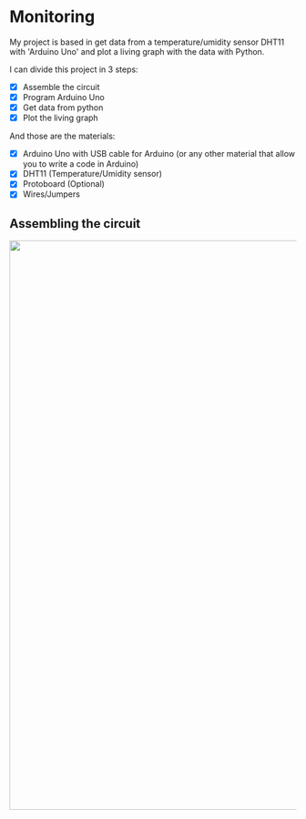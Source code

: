# Monitoring

My project is based in get data from a temperature/umidity sensor DHT11 with 'Arduino Uno' and plot a living graph with the data with Python.

I can divide this project in 3 steps:

 - [x] Assemble the circuit
 - [x] Program Arduino Uno
 - [x] Get data from python
 - [x] Plot the living graph

And those are the materials:

 - [x] Arduino Uno with USB cable for Arduino (or any other material that allow you to write a code in Arduino)
 - [x] DHT11 (Temperature/Umidity sensor)
 - [x] Protoboard (Optional)
 - [x] Wires/Jumpers
 
## Assembling the circuit

<img src="https://user-images.githubusercontent.com/69547580/116621847-2f230480-a91a-11eb-984e-d53bd5ba0c9e.jpg" width="1000" height="1000">









